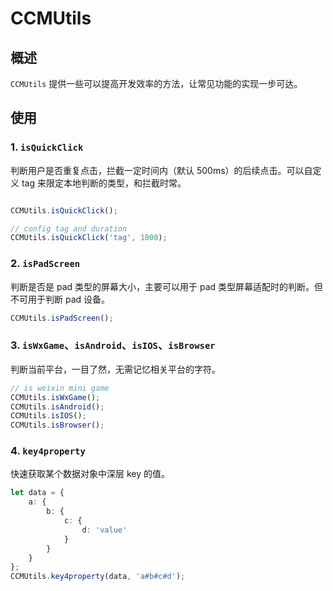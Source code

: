 # CCMUtils

## 概述

`CCMUtils` 提供一些可以提高开发效率的方法，让常见功能的实现一步可达。

## 使用

### 1. `isQuickClick`

判断用户是否重复点击，拦截一定时间内（默认 500ms）的后续点击。可以自定义 tag 来限定本地判断的类型，和拦截时常。

```typescript

CCMUtils.isQuickClick();

// config tag and duration
CCMUtils.isQuickClick('tag', 1000);
```

### 2. `isPadScreen`

判断是否是 pad 类型的屏幕大小，主要可以用于 pad 类型屏幕适配时的判断。但不可用于判断 pad 设备。

```typescript
CCMUtils.isPadScreen();
```

### 3. `isWxGame`、`isAndroid`、`isIOS`、`isBrowser`

判断当前平台，一目了然，无需记忆相关平台的字符。

```typescript
// is weixin mini game
CCMUtils.isWxGame();
CCMUtils.isAndroid();
CCMUtils.isIOS();
CCMUtils.isBrowser();
```

### 4. `key4property`

快速获取某个数据对象中深层 key 的值。

```typescript
let data = {
    a: {
        b: {
            c: {
                d: 'value'
            }
        }
    }
};
CCMUtils.key4property(data, 'a#b#c#d');
```
